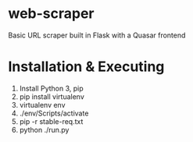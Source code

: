 # web-scraper
Basic URL scraper built in Flask with a Quasar frontend


# Installation & Executing
1. Install Python 3, pip
2. pip install virtualenv
3. virtualenv env
4. ./env/Scripts/activate
5. pip -r stable-req.txt
6. python ./run.py